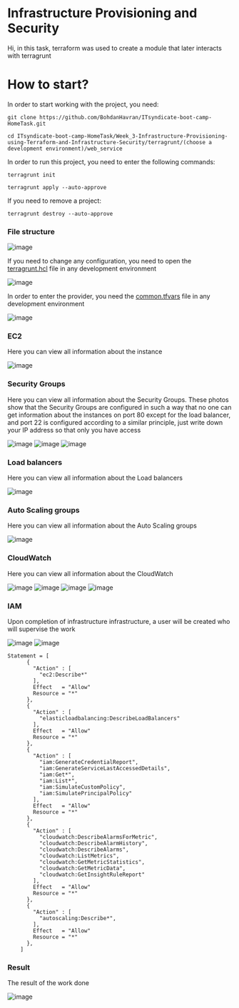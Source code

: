 # Infrastructure Provisioning and Security

Hi, in this task, terraform was used to create a module that later interacts with terragrunt

# How to start?

In order to start working with the project, you need:
```
git clone https://github.com/BohdanHavran/ITsyndicate-boot-camp-HomeTask.git
```
```
cd ITsyndicate-boot-camp-HomeTask/Week_3-Infrastructure-Provisioning-using-Terraform-and-Infrastructure-Security/terragrunt/(choose a development environment)/web_service
```
In order to run this project, you need to enter the following commands:
```
terragrunt init
```
```
terragrunt apply --auto-approve
```
If you need to remove a project:
```
terragrunt destroy --auto-approve
```
### File structure

![image](https://github.com/BohdanHavran/ITsyndicate-boot-camp-HomeTask/assets/7732624/b33c281d-cdfd-42fe-b243-843de5120e23)

If you need to change any configuration, you need to open the [terragrunt.hcl](https://github.com/BohdanHavran/ITsyndicate-boot-camp-HomeTask/blob/main/Week_3-Infrastructure-Provisioning-using-Terraform-and-Infrastructure-Security/terragrunt/production/web_service/terragrunt.hcl) file in any development environment

![image](https://github.com/BohdanHavran/ITsyndicate-boot-camp-HomeTask/assets/7732624/2cf44c2a-7117-4e65-b527-1ed144bb02e5)

In order to enter the provider, you need the [common.tfvars](https://github.com/BohdanHavran/ITsyndicate-boot-camp-HomeTask/blob/main/Week_3-Infrastructure-Provisioning-using-Terraform-and-Infrastructure-Security/terragrunt/production/common.tfvars) file in any development environment

![image](https://github.com/BohdanHavran/ITsyndicate-boot-camp-HomeTask/assets/7732624/ec8a70c2-f64d-4cc8-9de8-8c1400c93a68)


### EC2
Here you can view all information about the instance

![image](https://github.com/BohdanHavran/ITsyndicate-boot-camp-HomeTask/assets/7732624/7553c8cc-cd94-4611-a370-c1287db2cda9)

### Security Groups
Here you can view all information about the Security Groups. These photos show that the Security Groups are configured in such a way that no one can get information about the instances on port 80 except for the load balancer, and port 22 is configured according to a similar principle, just write down your IP address so that only you have access

![image](https://github.com/BohdanHavran/ITsyndicate-boot-camp-HomeTask/assets/7732624/b1b7bf4b-ca10-4176-9037-e92e7fd74156)
![image](https://github.com/BohdanHavran/ITsyndicate-boot-camp-HomeTask/assets/7732624/522fb00e-b293-4dab-ae2a-0b80435219a9)
![image](https://github.com/BohdanHavran/ITsyndicate-boot-camp-HomeTask/assets/7732624/27b8cfe1-0d3d-4d28-9f92-fbd760835ae3)

### Load balancers
Here you can view all information about the Load balancers

![image](https://github.com/BohdanHavran/ITsyndicate-boot-camp-HomeTask/assets/7732624/53472063-8629-40d5-88d3-de648a7e0463)

### Auto Scaling groups
Here you can view all information about the Auto Scaling groups

![image](https://github.com/BohdanHavran/ITsyndicate-boot-camp-HomeTask/assets/7732624/ffa75ed4-90dc-4d4b-88de-5f0bd3300b08)

### CloudWatch
Here you can view all information about the CloudWatch

![image](https://github.com/BohdanHavran/ITsyndicate-boot-camp-HomeTask/assets/7732624/7ca2bc2c-5f1e-4903-a789-d67abf18594a)
![image](https://github.com/BohdanHavran/ITsyndicate-boot-camp-HomeTask/assets/7732624/763fa912-8a4b-40ec-9670-b8b583d541a3)
![image](https://github.com/BohdanHavran/ITsyndicate-boot-camp-HomeTask/assets/7732624/754c5984-da20-4c89-ab30-db8c0bccc04b)
![image](https://github.com/BohdanHavran/ITsyndicate-boot-camp-HomeTask/assets/7732624/f98b7e58-f13a-42fd-8fc4-3bf15f052eef)

### IAM
Upon completion of infrastructure infrastructure, a user will be created who will supervise the work

![image](https://github.com/BohdanHavran/ITsyndicate-boot-camp-HomeTask/assets/7732624/90435ae6-efc3-4718-9e84-8596d932c104)
![image](https://github.com/BohdanHavran/ITsyndicate-boot-camp-HomeTask/assets/7732624/23d81030-26c3-4860-b49a-e4f3aa8aaab1)
```
Statement = [
      {
        "Action" : [
          "ec2:Describe*"
        ],
        Effect   = "Allow"
        Resource = "*"
      },
      {
        "Action" : [
          "elasticloadbalancing:DescribeLoadBalancers"
        ],
        Effect   = "Allow"
        Resource = "*"
      },
      {
        "Action" : [
          "iam:GenerateCredentialReport",
          "iam:GenerateServiceLastAccessedDetails",
          "iam:Get*",
          "iam:List*",
          "iam:SimulateCustomPolicy",
          "iam:SimulatePrincipalPolicy"
        ],
        Effect   = "Allow"
        Resource = "*"
      },
      {
        "Action" : [
          "cloudwatch:DescribeAlarmsForMetric",
          "cloudwatch:DescribeAlarmHistory",
          "cloudwatch:DescribeAlarms",
          "cloudwatch:ListMetrics",
          "cloudwatch:GetMetricStatistics",
          "cloudwatch:GetMetricData",
          "cloudwatch:GetInsightRuleReport"
        ],
        Effect   = "Allow"
        Resource = "*"
      },
      {
        "Action" : [
          "autoscaling:Describe*",
        ],
        Effect   = "Allow"
        Resource = "*"
      },
    ]
```


### Result
The result of the work done

![image](https://github.com/BohdanHavran/ITsyndicate-boot-camp-HomeTask/assets/7732624/7778d39d-a94d-4839-b8c0-e798c0f1acdc)






